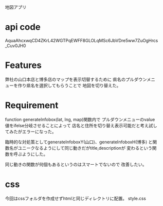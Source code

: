 地図アプリ

# api code
AquaAhcxwqCD4ZKrL42WGTPqEWFF8GLOLqMSc6JbVDre5ww7ZuOgHrcs_Cuv0JH0

# Features
 
弊社の山口本店と博多店のマップを表示切替するために
県名のプルダウンメニューを作り県名を選択してもらうことで
地図を切り替えた。

# Requirement

function generateInfobox(lat, lng, map)関数内で
プルダウンメニューのvalue値をifelse分岐させることによって
店名と住所を切り替え表示可能だと考え試してみたがエラーになった。

臨時的な対処策としてgenerateInfoboxY(山口)、generateInfoboxH(博多)
と関数名がユニークなるようにして同じ動きだがtitle,descriptionが
変わるという関数を呼ぶようにした。

同じ動きの関数が何個もあるというのはスマートでないので
改善したい。

# css
今回はcssフォルダを作成せずhtmlと同じディレクトリに配置。
style.css